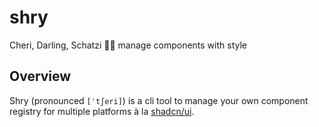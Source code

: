 # shry
Cheri, Darling, Schatzi 🍒😘 manage components with style

## Overview
Shry (pronounced `[ˈtʃeri]`) is a cli tool to manage your own component registry for multiple platforms à la [shadcn/ui](https://github.com/shadcn-ui/ui).
